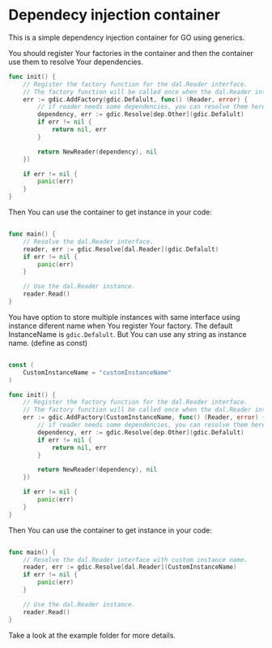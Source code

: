 # Dependecy injection container

This is a simple dependency injection container for GO using generics.

You should register Your factories in the container and then the container use them to resolve Your dependencies.

```go
func init() {
	// Register the factory function for the dal.Reader interface.
	// The factory function will be called once when the dal.Reader interface is resolved.
	err := gdic.AddFactory(gdic.Defalult, func() (Reader, error) {
        // if reader needs some dependencies, you can resolve them here.
        dependency, err := gdic.Resolve[dep.Other](gdic.Defalult)
        if err != nil {
            return nil, err
        }

		return NewReader(dependency), nil
	})

	if err != nil {
		panic(err)
	}
}
```

Then You can use the container to get instance in your code:

```go

func main() {
    // Resolve the dal.Reader interface.
    reader, err := gdic.Resolve[dal.Reader](gdic.Defalult)
    if err != nil {
        panic(err)
    }

    // Use the dal.Reader instance.
    reader.Read()
}
```

You have option to store multiple instances with same interface using instance diferent name when You register Your factory. 
The default InstanceName is `gdic.Defalult`.
But You can use any string as instance name. (define as const)

```go

const (
    CustomInstanceName = "customInstanceName"
)

func init() {
    // Register the factory function for the dal.Reader interface.
    // The factory function will be called once when the dal.Reader interface is resolved.
    err := gdic.AddFactory(CustomInstanceName, func() (Reader, error) {
        // if reader needs some dependencies, you can resolve them here.
        dependency, err := gdic.Resolve[dep.Other](gdic.Defalult)
        if err != nil {
            return nil, err
        }

        return NewReader(dependency), nil
    })

    if err != nil {
        panic(err)
    }
}
```

Then You can use the container to get instance in your code:
```go

func main() {
    // Resolve the dal.Reader interface with custom instance name.
    reader, err := gdic.Resolve[dal.Reader](CustomInstanceName)
    if err != nil {
        panic(err)
    }

    // Use the dal.Reader instance.
    reader.Read()
}

```

Take a look at the example folder for more details.